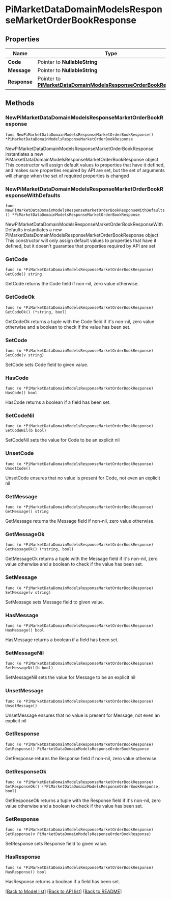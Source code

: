 # PiMarketDataDomainModelsResponseMarketOrderBookResponse

## Properties

Name | Type | Description | Notes
------------ | ------------- | ------------- | -------------
**Code** | Pointer to **NullableString** |  | [optional] 
**Message** | Pointer to **NullableString** |  | [optional] 
**Response** | Pointer to [**PiMarketDataDomainModelsResponseOrderBookResponse**](PiMarketDataDomainModelsResponseOrderBookResponse.md) |  | [optional] 

## Methods

### NewPiMarketDataDomainModelsResponseMarketOrderBookResponse

`func NewPiMarketDataDomainModelsResponseMarketOrderBookResponse() *PiMarketDataDomainModelsResponseMarketOrderBookResponse`

NewPiMarketDataDomainModelsResponseMarketOrderBookResponse instantiates a new PiMarketDataDomainModelsResponseMarketOrderBookResponse object
This constructor will assign default values to properties that have it defined,
and makes sure properties required by API are set, but the set of arguments
will change when the set of required properties is changed

### NewPiMarketDataDomainModelsResponseMarketOrderBookResponseWithDefaults

`func NewPiMarketDataDomainModelsResponseMarketOrderBookResponseWithDefaults() *PiMarketDataDomainModelsResponseMarketOrderBookResponse`

NewPiMarketDataDomainModelsResponseMarketOrderBookResponseWithDefaults instantiates a new PiMarketDataDomainModelsResponseMarketOrderBookResponse object
This constructor will only assign default values to properties that have it defined,
but it doesn't guarantee that properties required by API are set

### GetCode

`func (o *PiMarketDataDomainModelsResponseMarketOrderBookResponse) GetCode() string`

GetCode returns the Code field if non-nil, zero value otherwise.

### GetCodeOk

`func (o *PiMarketDataDomainModelsResponseMarketOrderBookResponse) GetCodeOk() (*string, bool)`

GetCodeOk returns a tuple with the Code field if it's non-nil, zero value otherwise
and a boolean to check if the value has been set.

### SetCode

`func (o *PiMarketDataDomainModelsResponseMarketOrderBookResponse) SetCode(v string)`

SetCode sets Code field to given value.

### HasCode

`func (o *PiMarketDataDomainModelsResponseMarketOrderBookResponse) HasCode() bool`

HasCode returns a boolean if a field has been set.

### SetCodeNil

`func (o *PiMarketDataDomainModelsResponseMarketOrderBookResponse) SetCodeNil(b bool)`

 SetCodeNil sets the value for Code to be an explicit nil

### UnsetCode
`func (o *PiMarketDataDomainModelsResponseMarketOrderBookResponse) UnsetCode()`

UnsetCode ensures that no value is present for Code, not even an explicit nil
### GetMessage

`func (o *PiMarketDataDomainModelsResponseMarketOrderBookResponse) GetMessage() string`

GetMessage returns the Message field if non-nil, zero value otherwise.

### GetMessageOk

`func (o *PiMarketDataDomainModelsResponseMarketOrderBookResponse) GetMessageOk() (*string, bool)`

GetMessageOk returns a tuple with the Message field if it's non-nil, zero value otherwise
and a boolean to check if the value has been set.

### SetMessage

`func (o *PiMarketDataDomainModelsResponseMarketOrderBookResponse) SetMessage(v string)`

SetMessage sets Message field to given value.

### HasMessage

`func (o *PiMarketDataDomainModelsResponseMarketOrderBookResponse) HasMessage() bool`

HasMessage returns a boolean if a field has been set.

### SetMessageNil

`func (o *PiMarketDataDomainModelsResponseMarketOrderBookResponse) SetMessageNil(b bool)`

 SetMessageNil sets the value for Message to be an explicit nil

### UnsetMessage
`func (o *PiMarketDataDomainModelsResponseMarketOrderBookResponse) UnsetMessage()`

UnsetMessage ensures that no value is present for Message, not even an explicit nil
### GetResponse

`func (o *PiMarketDataDomainModelsResponseMarketOrderBookResponse) GetResponse() PiMarketDataDomainModelsResponseOrderBookResponse`

GetResponse returns the Response field if non-nil, zero value otherwise.

### GetResponseOk

`func (o *PiMarketDataDomainModelsResponseMarketOrderBookResponse) GetResponseOk() (*PiMarketDataDomainModelsResponseOrderBookResponse, bool)`

GetResponseOk returns a tuple with the Response field if it's non-nil, zero value otherwise
and a boolean to check if the value has been set.

### SetResponse

`func (o *PiMarketDataDomainModelsResponseMarketOrderBookResponse) SetResponse(v PiMarketDataDomainModelsResponseOrderBookResponse)`

SetResponse sets Response field to given value.

### HasResponse

`func (o *PiMarketDataDomainModelsResponseMarketOrderBookResponse) HasResponse() bool`

HasResponse returns a boolean if a field has been set.


[[Back to Model list]](../README.md#documentation-for-models) [[Back to API list]](../README.md#documentation-for-api-endpoints) [[Back to README]](../README.md)


